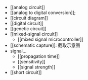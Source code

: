 - [[analog circuit]]
- [[analog to digital conversion]];
- [[circuit diagram]]
- [[digital circuit]]
- [[genetic circuit]]
- [[mixed-signal circuit]]
    - [[mixed signal microcontroller]]
- [[schematic capture]]: 截取示意图
- signal...
    - [[propagation time]]
    - [[sensitivity]]
    - [[signal strength]]
- [[short circuit]]
